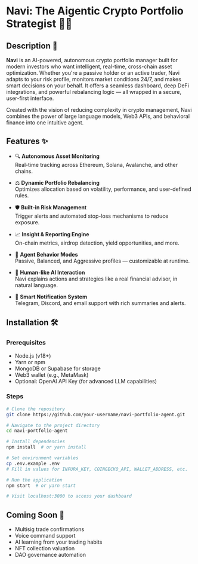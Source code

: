 
# Navi: The Aigentic Crypto Portfolio Strategist 🧠💸

## Description 📖
**Navi** is an AI-powered, autonomous crypto portfolio manager built for modern investors who want intelligent, real-time, cross-chain asset optimization. Whether you're a passive holder or an active trader, Navi adapts to your risk profile, monitors market conditions 24/7, and makes smart decisions on your behalf. It offers a seamless dashboard, deep DeFi integrations, and powerful rebalancing logic — all wrapped in a secure, user-first interface.

Created with the vision of reducing complexity in crypto management, Navi combines the power of large language models, Web3 APIs, and behavioral finance into one intuitive agent.

## Features ✨
- 🔍 **Autonomous Asset Monitoring**  
  Real-time tracking across Ethereum, Solana, Avalanche, and other chains.

- ⚖️ **Dynamic Portfolio Rebalancing**  
  Optimizes allocation based on volatility, performance, and user-defined rules.

- 🛡️ **Built-in Risk Management**  
  Trigger alerts and automated stop-loss mechanisms to reduce exposure.

- 📈 **Insight & Reporting Engine**  
  On-chain metrics, airdrop detection, yield opportunities, and more.

- 🤖 **Agent Behavior Modes**  
  Passive, Balanced, and Aggressive profiles — customizable at runtime.

- 🧬 **Human-like AI Interaction**  
  Navi explains actions and strategies like a real financial advisor, in natural language.

- 🔔 **Smart Notification System**  
  Telegram, Discord, and email support with rich summaries and alerts.

## Installation 🛠️

### Prerequisites
- Node.js (v18+)
- Yarn or npm
- MongoDB or Supabase for storage
- Web3 wallet (e.g., MetaMask)
- Optional: OpenAI API Key (for advanced LLM capabilities)

### Steps
```sh
# Clone the repository
git clone https://github.com/your-username/navi-portfolio-agent.git

# Navigate to the project directory
cd navi-portfolio-agent

# Install dependencies
npm install  # or yarn install

# Set environment variables
cp .env.example .env
# Fill in values for INFURA_KEY, COINGECKO_API, WALLET_ADDRESS, etc.

# Run the application
npm start  # or yarn start

# Visit localhost:3000 to access your dashboard
```

## Coming Soon 🧪
- Multisig trade confirmations
- Voice command support
- AI learning from your trading habits
- NFT collection valuation
- DAO governance automation
